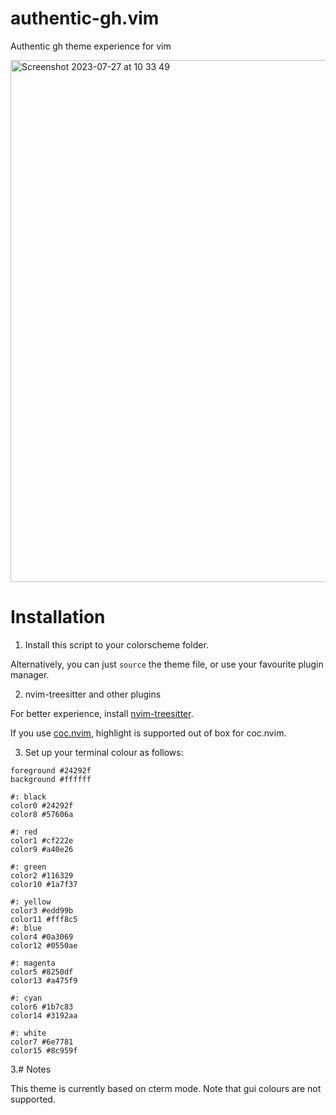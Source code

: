 # authentic-gh.vim

Authentic gh theme experience for vim

<img width="835" alt="Screenshot 2023-07-27 at 10 33 49" src="https://github.com/rpopic2/gh-vim-theme/assets/8055265/1474d914-d202-4df5-ba3d-a03b712e9b02">

# Installation

1. Install this script to your colorscheme folder.

Alternatively, you can just `source` the theme file, or use your favourite plugin manager.

2. nvim-treesitter and other plugins

For better experience, install [nvim-treesitter](https://github.com/nvim-treesitter/nvim-treesitter).

If you use [coc.nvim](https://github.com/neoclide/coc.nvim), highlight is supported out of box for coc.nvim.

3. Set up your terminal colour as follows:

```
foreground #24292f
background #ffffff

#: black
color0 #24292f
color8 #57606a

#: red
color1 #cf222e
color9 #a40e26

#: green
color2 #116329
color10 #1a7f37

#: yellow
color3 #edd99b
color11 #fff8c5
#: blue
color4 #0a3069
color12 #0550ae

#: magenta
color5 #8250df
color13 #a475f9

#: cyan
color6 #1b7c83
color14 #3192aa

#: white
color7 #6e7781
color15 #8c959f
```

3.# Notes

This theme is currently based on cterm mode. Note that gui colours are not supported.
